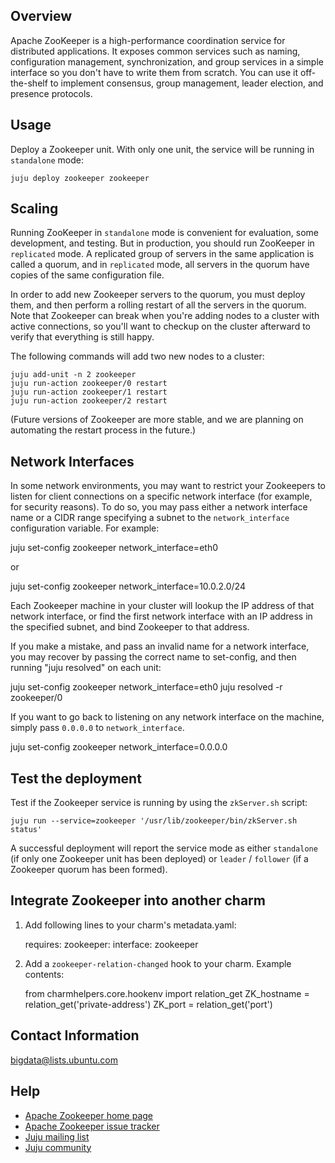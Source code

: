 <!--
  Licensed to the Apache Software Foundation (ASF) under one or more
  contributor license agreements.  See the NOTICE file distributed with
  this work for additional information regarding copyright ownership.
  The ASF licenses this file to You under the Apache License, Version 2.0
  (the "License"); you may not use this file except in compliance with
  the License.  You may obtain a copy of the License at

       http://www.apache.org/licenses/LICENSE-2.0

  Unless required by applicable law or agreed to in writing, software
  distributed under the License is distributed on an "AS IS" BASIS,
  WITHOUT WARRANTIES OR CONDITIONS OF ANY KIND, either express or implied.
  See the License for the specific language governing permissions and
  limitations under the License.
-->
## Overview
Apache ZooKeeper is a high-performance coordination service for distributed
applications. It exposes common services such as naming, configuration
management, synchronization, and group services in a simple interface so you
don't have to write them from scratch. You can use it off-the-shelf to
implement consensus, group management, leader election, and presence protocols.

## Usage
Deploy a Zookeeper unit. With only one unit, the service will be running in
`standalone` mode:

    juju deploy zookeeper zookeeper


## Scaling
Running ZooKeeper in `standalone` mode is convenient for evaluation, some
development, and testing. But in production, you should run ZooKeeper in
`replicated` mode. A replicated group of servers in the same application is
called a quorum, and in `replicated` mode, all servers in the quorum have
copies of the same configuration file.

In order to add new Zookeeper servers to the quorum, you must deploy
them, and then perform a rolling restart of all the servers in the
quorum. Note that Zookeeper can break when you're adding nodes to a
cluster with active connections, so you'll want to checkup on the
cluster afterward to verify that everything is still happy.

The following commands will add two new nodes to a cluster:

    juju add-unit -n 2 zookeeper
    juju run-action zookeeper/0 restart
    juju run-action zookeeper/1 restart
    juju run-action zookeeper/2 restart

(Future versions of Zookeeper are more stable, and we are planning on
automating the restart process in the future.)


## Network Interfaces

In some network environments, you may want to restrict your Zookeepers
to listen for client connections on a specific network interface (for
example, for security reasons). To do so, you may pass either a
network interface name or a CIDR range specifying a subnet to the
``network_interface`` configuration variable. For example:

  juju set-config zookeeper network_interface=eth0

or

  juju set-config zookeeper network_interface=10.0.2.0/24

Each Zookeeper machine in your cluster will lookup the IP address of that
network interface, or find the first network interface with an IP
address in the specified subnet, and bind Zookeeper to that address.

If you make a mistake, and pass an invalid name for a network
interface, you may recover by passing the correct name to set-config,
and then running "juju resolved" on each unit:

  juju set-config zookeeper network_interface=eth0
  juju resolved -r zookeeper/0

If you want to go back to listening on any network interface on the
machine, simply pass ``0.0.0.0`` to ``network_interface``.

  juju set-config zookeeper network_interface=0.0.0.0


## Test the deployment
Test if the Zookeeper service is running by using the `zkServer.sh` script:

    juju run --service=zookeeper '/usr/lib/zookeeper/bin/zkServer.sh status'

A successful deployment will report the service mode as either `standalone`
(if only one Zookeeper unit has been deployed) or `leader` / `follower` (if
a Zookeeper quorum has been formed).


## Integrate Zookeeper into another charm
1) Add following lines to your charm's metadata.yaml:

    requires:
      zookeeper:
         interface: zookeeper

2) Add a `zookeeper-relation-changed` hook to your charm. Example contents:

    from charmhelpers.core.hookenv import relation_get
    ZK_hostname = relation_get('private-address')
    ZK_port = relation_get('port')



## Contact Information
[bigdata@lists.ubuntu.com](mailto:bigdata@lists.ubuntu.com)


## Help
- [Apache Zookeeper home page](https://zookeeper.apache.org/)
- [Apache Zookeeper issue tracker](https://issues.apache.org/jira/browse/ZOOKEEPER)
- [Juju mailing list](https://lists.ubuntu.com/mailman/listinfo/juju)
- [Juju community](https://jujucharms.com/community)
